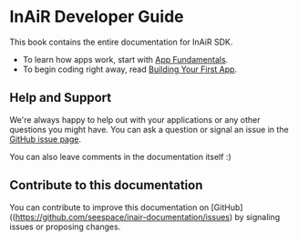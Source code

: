 InAiR Developer Guide
=====================

This book contains the entire documentation for InAiR SDK.

- To learn how apps work, start with [App Fundamentals](4-inair-fundamentals/README.md).
- To begin coding right away, read [Building Your First App](1-getting-started/1-build-your-first-app/README.md).

Help and Support
----------------

We're always happy to help out with your applications or any other questions you might have. You can ask a question or signal an issue in the [GitHub issue page](https://github.com/seespace/inair-documentation/issues).

You can also leave comments in the documentation itself :)

Contribute to this documentation
--------------------------------

You can contribute to improve this documentation on [GitHub]((https://github.com/seespace/inair-documentation/issues) by signaling issues or proposing changes.

